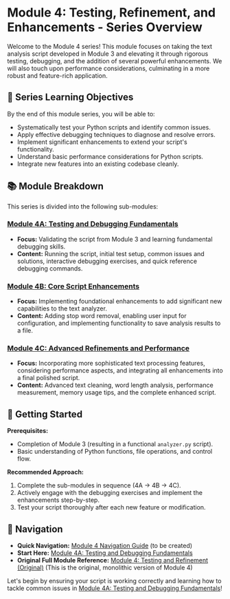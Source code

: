 # Module 4: Testing, Refinement, and Enhancements - Series Overview

Welcome to the Module 4 series! This module focuses on taking the text analysis script developed in Module 3 and elevating it through rigorous testing, debugging, and the addition of several powerful enhancements. We will also touch upon performance considerations, culminating in a more robust and feature-rich application.

## 🎯 Series Learning Objectives

By the end of this module series, you will be able to:

- Systematically test your Python scripts and identify common issues.
- Apply effective debugging techniques to diagnose and resolve errors.
- Implement significant enhancements to extend your script's functionality.
- Understand basic performance considerations for Python scripts.
- Integrate new features into an existing codebase cleanly.

## 📚 Module Breakdown

This series is divided into the following sub-modules:

### [Module 4A: Testing and Debugging Fundamentals](module4A-testing-debugging.md)
- **Focus:** Validating the script from Module 3 and learning fundamental debugging skills.
- **Content:** Running the script, initial test setup, common issues and solutions, interactive debugging exercises, and quick reference debugging commands.

### [Module 4B: Core Script Enhancements](module4B-core-enhancements.md)
- **Focus:** Implementing foundational enhancements to add significant new capabilities to the text analyzer.
- **Content:** Adding stop word removal, enabling user input for configuration, and implementing functionality to save analysis results to a file.

### [Module 4C: Advanced Refinements and Performance](module4C-advanced-refinements.md)
- **Focus:** Incorporating more sophisticated text processing features, considering performance aspects, and integrating all enhancements into a final polished script.
- **Content:** Advanced text cleaning, word length analysis, performance measurement, memory usage tips, and the complete enhanced script.

## 🚀 Getting Started

**Prerequisites:**
- Completion of Module 3 (resulting in a functional `analyzer.py` script).
- Basic understanding of Python functions, file operations, and control flow.

**Recommended Approach:**
1. Complete the sub-modules in sequence (4A → 4B → 4C).
2. Actively engage with the debugging exercises and implement the enhancements step-by-step.
3. Test your script thoroughly after each new feature or modification.

## 📖 Navigation
- **Quick Navigation:** [Module 4 Navigation Guide](module4-navigation.md) (to be created)
- **Start Here:** [Module 4A: Testing and Debugging Fundamentals](module4A-testing-debugging.md)
- **Original Full Module Reference:** [Module 4: Testing and Refinement (Original)](module4-testing.md) (This is the original, monolithic version of Module 4)

Let's begin by ensuring your script is working correctly and learning how to tackle common issues in [Module 4A: Testing and Debugging Fundamentals](module4A-testing-debugging.md)!
